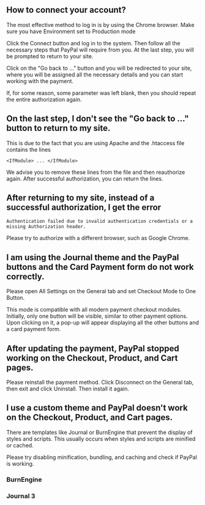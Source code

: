 ## How to connect your account?
The most effective method to log in is by using the Chrome browser.
Make sure you have Environment set to Production mode

Click the Connect button and log in to the system.
Then follow all the necessary steps that PayPal will require from you.
At the last step, you will be prompted to return to your site.

Click on the "Go back to ..." button and you will be redirected to your site, where you will be assigned all the necessary details and you can start working with the payment.

If, for some reason, some parameter was left blank, then you should repeat the entire authorization again.

## On the last step, I don't see the "Go back to ..." button to return to my site.
This is due to the fact that you are using Apache and the .htaccess file contains the lines
``` nginx
<IfModule> ... </IfModule>
```
We advise you to remove these lines from the file and then reauthorize again. After successful authorization, you can return the lines.

## After returning to my site, instead of a successful authorization, I get the error
```
Authentication failed due to invalid authentication credentials or a missing Authorization header.
```
Please try to authorize with a different browser, such as Google Chrome.

## I am using the Journal theme and the PayPal buttons and the Card Payment form do not work correctly.
Please open All Settings on the General tab and set Checkout Mode to One Button.

This mode is compatible with all modern payment checkout modules. Initially, only one button will be visible, similar to other payment options. Upon clicking on it, a pop-up will appear displaying all the other buttons and a card payment form.

## After updating the payment, PayPal stopped working on the Checkout, Product, and Cart pages.
Please reinstall the payment method. Click Disconnect on the General tab, then exit and click Uninstall. Then install it again.

## I use a custom theme and PayPal doesn't work on the Checkout, Product, and Cart pages.
There are templates like Journal or BurnEngine that prevent the display of styles and scripts. This usually occurs when styles and scripts are minified or cached.

Please try disabling minification, bundling, and caching and check if PayPal is working.

### BurnEngine

### Journal 3




